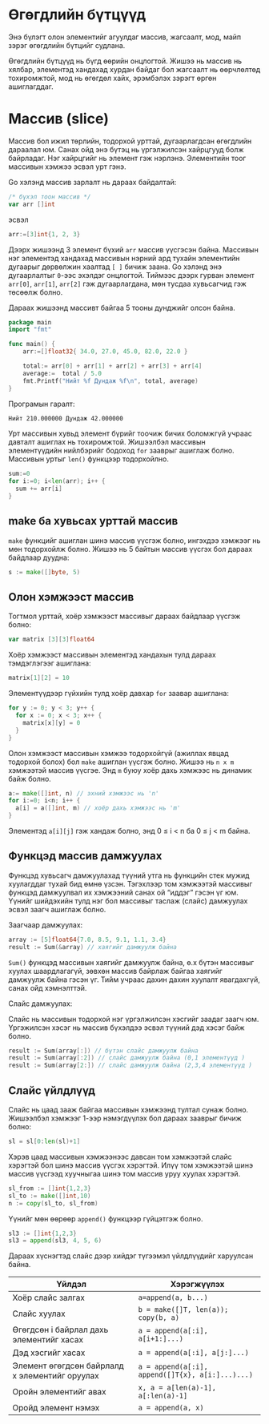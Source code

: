 # Өгөгдлийн бүтцүүд

Энэ бүлэгт олон элементийг агуулдаг массив, жагсаалт, мод, майп зэрэг өгөгдлийн бүтцийг судлана.

Өгөгдлийн бүтцүүд нь бүгд өөрийн онцлогтой. Жишээ нь массив нь хялбар, элементэд хандахад хурдан байдаг бол жагсаалт нь өөрчлөлтөд тохиромжтой, мод нь өгөгдөл хайх, эрэмбэлэх зэрэгт өргөн ашиглагддаг.


# Массив \(slice\)

Массив бол ижил төрлийн, тодорхой урттай, дугаарлагдсан өгөгдлийн дараалал юм. Санах ойд энэ бүтэц нь үргэлжилсэн хайрцгууд болж байрладаг. Нэг хайрцгийг нь элемент гэж нэрлэнэ. Элементийн тоог массивын хэмжээ эсвэл урт гэнэ.

Go хэлэнд массив зарлалт нь дараах байдалтай:

```go
/* бүхэл тоон массив */
var arr []int
```

эсвэл

```go
arr:=[3]int{1, 2, 3}
```

Дээрх жишээнд 3 элемент бүхий `arr` массив үүсгэсэн байна. Массивын нэг элементэд хандахад массивын нэрний ард тухайн элементийн дугаарыг дөрвөлжин хаалтад `[ ]` бичиж заана. Go хэлэнд энэ дугаарлалтыг `0`-ээс эхэлдэг онцлогтой. Тиймээс дээрх гурван элемент `arr[0]`, `arr[1]`, `arr[2]` гэж дугаарлагдана, мөн тусдаа хувьсагчид гэж төсөөлж болно.

Дараах жишээнд массивт байгаа 5 тооны дунджийг олсон байна.

```go
package main
import "fmt"

func main() {
    arr:=[]float32{ 34.0, 27.0, 45.0, 82.0, 22.0 }

    total:= arr[0] + arr[1] + arr[2] + arr[3] + arr[4]
    average:=  total / 5.0
    fmt.Printf("Нийт %f Дундаж %f\n", total, average)
}
```
Програмын гаралт:

```sh
Нийт 210.000000 Дундаж 42.000000
```

Урт массивын хувьд элемент бүрийг тоочиж бичих боломжгүй учраас давталт ашиглах нь тохиромжтой. Жишээлбэл массивын элементүүдийн нийлбэрийг бодоход `for` зааврыг ашиглаж болно. Массивын уртыг `len()` функцээр тодорхойлно.

```go
sum:=0
for i:=0; i<len(arr); i++ {
  sum += arr[i]
}
```

## make ба хувьсах урттай массив

`make` функцийг ашиглан шинэ массив үүсгэж болно, ингэхдээ хэмжээг нь мөн тодорхойлж болно. Жишээ нь 5 байтын массив үүсгэх бол дараах байдлаар дуудна:

```go
s := make([]byte, 5)
```


## Олон хэмжээст массив

Тогтмол урттай, хоёр хэмжээст массивыг дараах байдлаар үүсгэж болно:

```go
var matrix [3][3]float64
```

Хоёр хэмжээст массивын элементэд хандахын тулд дараах тэмдэглэгээг ашиглана:

```go
matrix[1][2] = 10
```

Элементүүдээр гүйхийн тулд хоёр давхар `for` заавар ашиглана:

```go
for y := 0; y < 3; y++ {
  for x := 0; x < 3; x++ {
    matrix[x][y] = 0
  }
}
```

Олон хэмжээст массивын хэмжээ тодорхойгүй \(ажиллах явцад тодорхой болох\) бол `make` ашиглан үүсгэж болно. Жишээ нь `n x m` хэмжээтэй массив үүсгэе. Энд `m` буюу хоёр дахь хэмжээс нь динамик байж болно.

```go
a:= make([]int, n) // эхний хэмжээс нь 'n'
for i:=0; i<n; i++ {
  a[i] = a([]int, m) // хоёр дахь хэмжээс нь 'm'
}
```
Элементэд `a[i][j]` гэж хандаж болно, энд 0 &le; i < n ба 0 &le; j < m байна.

## Функцэд массив дамжуулах

Функцэд хувьсагч дамжуулахад түүний утга нь функцийн стек мужид хуулагддаг тухай бид өмнө үзсэн. Тэгэхлээр том хэмжээтэй массивыг функцэд дамжуулвал их хэмжээний санах ой “иддэг” гэсэн үг юм. Үүнийг шийдэхийн тулд нэг бол массивыг таслаж \(слайс\) дамжуулах эсвэл заагч ашиглаж болно.

Заагчаар дамжуулах:

```go
array := [5]float64{7.0, 8.5, 9.1, 1.1, 3.4}
result := Sum(&array) // хаягийг дамжуулж байна
```

`Sum()` функцэд массивын хаягийг дамжуулж байна, ө.х бүтэн массивыг хуулах шаардлагагүй, зөвхөн массив байрлаж байгаа хаягийг дамжуулж байна гэсэн үг. Тийм учраас дахин дахин хуулалт явагдахгүй, санах ойд хэмнэлттэй.

Слайс дамжуулах: 

Слайс нь массивын тодорхой нэг үргэлжилсэн хэсгийг заадаг заагч юм. Үргэжилсэн хэсэг нь массив бүхэлдээ эсвэл түүний дэд хэсэг байж болно.

```go
result := Sum(array[:]) // бүтэн слайс дамжуулж байна
result := Sum(array[:2]) // слайс дамжуулж байна (0,1 элементүүд )
result := Sum(array[2:]) // слайс дамжуулж байна (2,3,4 элементүүд )
```

## Слайс үйлдлүүд

Слайс нь цаад зааж байгаа массивын хэмжээнд тултал сунаж болно. Жишээлбэл хэмжээг 1-ээр нэмэгдүүлэх бол дараах зааврыг бичиж болно:

```go
sl = sl[0:len(sl)+1]
```

Хэрэв цаад массивын хэмжээнээс давсан том хэмжээтэй слайс хэрэгтэй бол шинэ массив үүсгэх хэрэгтэй. Илүү том хэмжээтэй шинэ массив үүсгээд хуучныгаа шинэ том массив уруу хуулах хэрэгтэй.

```go
sl_from := []int{1,2,3}
sl_to := make([]int,10)
n := copy(sl_to, sl_from)
```

Үүнийг мөн өөрөөр `append()` функцээр гүйцэтгэж болно.

```go
sl3 := []int{1,2,3}
sl3 = append(sl3, 4, 5, 6)
```

Дараах хүснэгтэд слайс дээр хийдэг түгээмэл үйлдлүүдийг харуулсан байна.

| Үйлдэл | Хэрэгжүүлэх |
| --- | --- |
| Хоёр слайс залгах | `a=append(a, b...)` |
| Слайс хуулах | `b = make([]T, len(a)); copy(b, a)` |
| Өгөгдсөн i байрлал дахь элементийг хасах | `a = append(a[:i], a[i+1:]...)` |
| Дэд хэсгийг хасах | `a = append(a[:i], a[j:]...)` |
| Элемент өгөгдсөн байрлалд x элементийг оруулах | `a = append(a[:i], append([]T{x}, a[i:]...)...)` |
| Оройн элементийг авах | `x, a = a[len(a)-1], a[:len(a)-1]` |
| Оройд элемент нэмэх | `a = append(a, x)` |



